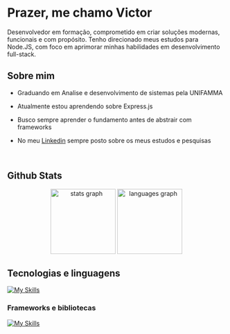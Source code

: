 # Prazer, me chamo Victor

Desenvolvedor em formação, comprometido em criar soluções modernas, funcionais e com propósito. Tenho direcionado meus estudos para Node.JS, com foco em aprimorar minhas habilidades em desenvolvimento full-stack.

## Sobre mim

- Graduando em Analise e desenvolvimento de sistemas pela UNIFAMMA

- Atualmente estou aprendendo sobre Express.js
  
- Busco sempre aprender o fundamento antes de abstrair com frameworks

- No meu [Linkedin](https://www.linkedin.com/in/victorgama7/) sempre posto sobre os meus estudos e pesquisas
<br>

<h2>Github Stats</h2>


<div align="center">
  <img src="https://github-readme-stats.vercel.app/api?username=victorgama7x&hide_title=false&hide_rank=false&show_icons=true&include_all_commits=true&count_private=true&disable_animations=false&theme=gruvbox&locale=en&hide_border=false" height="150" alt="stats graph"  />
  <img src="https://github-readme-stats.vercel.app/api/top-langs?username=victorgama7x&locale=en&hide_title=false&layout=compact&card_width=320&langs_count=5&theme=gruvbox&hide_border=false" height="150" alt="languages graph"  />
</div>

## Tecnologias e linguagens

[![My Skills](https://skillicons.dev/icons?i=js,ts,nodejs,docker)](https://skillicons.dev)

###  Frameworks e bibliotecas
[![My Skills](https://skillicons.dev/icons?i=nest,express,postgres,mongo)](https://skillicons.dev)
